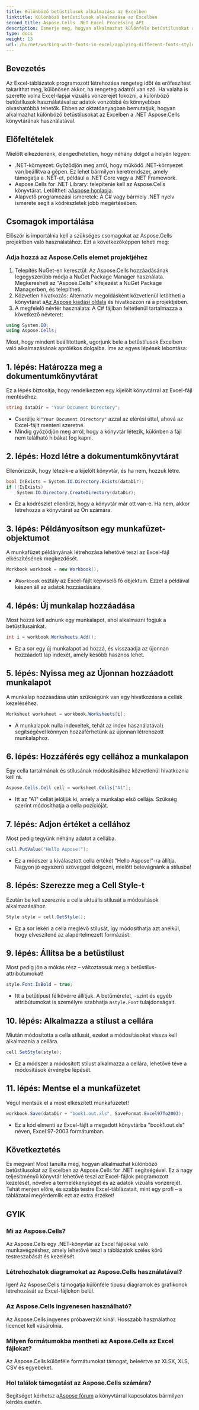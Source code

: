 ```yaml
---
title: Különböző betűstílusok alkalmazása az Excelben
linktitle: Különböző betűstílusok alkalmazása az Excelben
second_title: Aspose.Cells .NET Excel Processing API
description: Ismerje meg, hogyan alkalmazhat különféle betűstílusokat az Excelben az Aspose.Cells for .NET segítségével. Lépésről lépésre bemutató oktatóanyag a táblázatok kialakításának javításához.
type: docs
weight: 13
url: /hu/net/working-with-fonts-in-excel/applying-different-fonts-styles/
---
```

## Bevezetés
Az Excel-táblázatok programozott létrehozása rengeteg időt és erőfeszítést takaríthat meg, különösen akkor, ha rengeteg adatról van szó. Ha valaha is szerette volna Excel-lapjai vizuális vonzerejét fokozni, a különböző betűstílusok használatával az adatok vonzóbbá és könnyebben olvashatóbbá tehetők. Ebben az oktatóanyagban bemutatjuk, hogyan alkalmazhat különböző betűstílusokat az Excelben a .NET Aspose.Cells könyvtárának használatával.
## Előfeltételek
Mielőtt elkezdenénk, elengedhetetlen, hogy néhány dolgot a helyén legyen:
- .NET-környezet: Győződjön meg arról, hogy működő .NET-környezet van beállítva a gépen. Ez lehet bármilyen keretrendszer, amely támogatja a .NET-et, például a .NET Core vagy a .NET Framework.
-  Aspose.Cells for .NET Library: telepítenie kell az Aspose.Cells könyvtárat. Letöltheti a[Aspose honlapja](https://releases.aspose.com/cells/net/). 
- Alapvető programozási ismeretek: A C# vagy bármely .NET nyelv ismerete segít a kódrészletek jobb megértésében.
## Csomagok importálása
Először is importálnia kell a szükséges csomagokat az Aspose.Cells projektben való használatához. Ezt a következőképpen teheti meg:
### Adja hozzá az Aspose.Cells elemet projektjéhez
1. Telepítés NuGet-en keresztül: Az Aspose.Cells hozzáadásának legegyszerűbb módja a NuGet Package Manager használata. Megkeresheti az "Aspose.Cells" kifejezést a NuGet Package Managerben, és telepítheti.
2.  Közvetlen hivatkozás: Alternatív megoldásként közvetlenül letöltheti a könyvtárat a[Az Aspose kiadási oldala](https://releases.aspose.com/cells/net/) és hivatkozzon rá a projektjében.
3. A megfelelő névtér használata: A C# fájlban feltétlenül tartalmazza a következő névteret:
```csharp
using System.IO;
using Aspose.Cells;
```
Most, hogy mindent beállítottunk, ugorjunk bele a betűstílusok Excelben való alkalmazásának aprólékos dolgaiba. Íme az egyes lépések lebontása:
## 1. lépés: Határozza meg a dokumentumkönyvtárat
Ez a lépés biztosítja, hogy rendelkezzen egy kijelölt könyvtárral az Excel-fájl mentéséhez. 
```csharp
string dataDir = "Your Document Directory";
```
-  Cserélje ki`"Your Document Directory"` azzal az elérési úttal, ahová az Excel-fájlt menteni szeretné.
- Mindig győződjön meg arról, hogy a könyvtár létezik, különben a fájl nem található hibákat fog kapni.
## 2. lépés: Hozd létre a dokumentumkönyvtárat
Ellenőrizzük, hogy létezik-e a kijelölt könyvtár, és ha nem, hozzuk létre.
```csharp
bool IsExists = System.IO.Directory.Exists(dataDir);
if (!IsExists)
    System.IO.Directory.CreateDirectory(dataDir);
```
- Ez a kódrészlet ellenőrzi, hogy a könyvtár már ott van-e. Ha nem, akkor létrehozza a könyvtárat az Ön számára. 
## 3. lépés: Példányosítson egy munkafüzet-objektumot
A munkafüzet példányának létrehozása lehetővé teszi az Excel-fájl elkészítésének megkezdését.
```csharp
Workbook workbook = new Workbook();
```
-  A`Workbook` osztály az Excel-fájlt képviselő fő objektum. Ezzel a példával készen áll az adatok hozzáadására.
## 4. lépés: Új munkalap hozzáadása
Most hozzá kell adnunk egy munkalapot, ahol alkalmazni fogjuk a betűstílusainkat.
```csharp
int i = workbook.Worksheets.Add();
```

- Ez a sor egy új munkalapot ad hozzá, és visszaadja az újonnan hozzáadott lap indexét, amely később hasznos lehet.
## 5. lépés: Nyissa meg az Újonnan hozzáadott munkalapot
A munkalap hozzáadása után szükségünk van egy hivatkozásra a cellák kezeléséhez.
```csharp
Worksheet worksheet = workbook.Worksheets[i];
```

-  A munkalapok nulla indexeltek, tehát az index használatával`i` segítségével könnyen hozzáférhetünk az újonnan létrehozott munkalaphoz.
## 6. lépés: Hozzáférés egy cellához a munkalapon
Egy cella tartalmának és stílusának módosításához közvetlenül hivatkoznia kell rá.
```csharp
Aspose.Cells.Cell cell = worksheet.Cells["A1"];
```

- Itt az "A1" cellát jelöljük ki, amely a munkalap első cellája. Szükség szerint módosíthatja a cella pozícióját.
## 7. lépés: Adjon értéket a cellához
Most pedig tegyünk néhány adatot a cellába.
```csharp
cell.PutValue("Hello Aspose!");
```

- Ez a módszer a kiválasztott cella értékét "Hello Aspose!"-ra állítja. Nagyon jó egyszerű szöveggel dolgozni, mielőtt belevágnánk a stílusba!
## 8. lépés: Szerezze meg a Cell Style-t
Ezután be kell szereznie a cella aktuális stílusát a módosítások alkalmazásához.
```csharp
Style style = cell.GetStyle();
```

- Ez a sor lekéri a cella meglévő stílusát, így módosíthatja azt anélkül, hogy elveszítené az alapértelmezett formázást.
## 9. lépés: Állítsa be a betűstílust
Most pedig jön a mókás rész – változtassuk meg a betűstílus-attribútumokat!
```csharp
style.Font.IsBold = true;
```

-  Itt a betűtípust félkövérre állítjuk. A betűméretet, -színt és egyéb attribútumokat is személyre szabhatja a`style.Font` tulajdonságait.
## 10. lépés: Alkalmazza a stílust a cellára
Miután módosította a cella stílusát, ezeket a módosításokat vissza kell alkalmaznia a cellára.
```csharp
cell.SetStyle(style);
```

- Ez a módszer a módosított stílust alkalmazza a cellára, lehetővé téve a módosítások érvénybe lépését.
## 11. lépés: Mentse el a munkafüzetet
Végül mentsük el a most elkészített munkafüzetet!
```csharp
workbook.Save(dataDir + "book1.out.xls", SaveFormat.Excel97To2003);
```

- Ez a kód elmenti az Excel-fájlt a megadott könyvtárba "book1.out.xls" néven, Excel 97-2003 formátumban.
## Következtetés
És megvan! Most tanulta meg, hogyan alkalmazhat különböző betűstílusokat az Excelben az Aspose.Cells for .NET segítségével. Ez a nagy teljesítményű könyvtár lehetővé teszi az Excel-fájlok programozott kezelését, növelve a termelékenységet és az adatok vizuális vonzerejét. Tehát menjen előre, és szabja testre Excel-táblázatait, mint egy profi – a táblázatai megérdemlik ezt az extra érzéket!
## GYIK
### Mi az Aspose.Cells?  
Az Aspose.Cells egy .NET-könyvtár az Excel fájlokkal való munkavégzéshez, amely lehetővé teszi a táblázatok széles körű testreszabását és kezelését.
### Létrehozhatok diagramokat az Aspose.Cells használatával?  
Igen! Az Aspose.Cells támogatja különféle típusú diagramok és grafikonok létrehozását az Excel-fájlokon belül.
### Az Aspose.Cells ingyenesen használható?  
Az Aspose.Cells ingyenes próbaverziót kínál. Hosszabb használathoz licencet kell vásárolnia.  
### Milyen formátumokba mentheti az Aspose.Cells az Excel fájlokat?  
Az Aspose.Cells különféle formátumokat támogat, beleértve az XLSX, XLS, CSV és egyebeket.
### Hol találok támogatást az Aspose.Cells számára?  
 Segítséget kérhetsz a[Aspose fórum](https://forum.aspose.com/c/cells/9) a könyvtárral kapcsolatos bármilyen kérdés esetén.